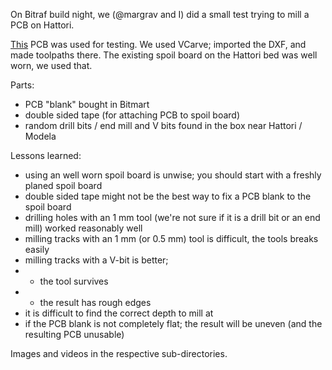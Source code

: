 On Bitraf build night, we (@margrav and I) did a small test trying to mill a PCB on Hattori.

[This](../Hrbl_for_shopbot/single-axis-test-CNC-ready.dxf) PCB was used for testing.
We used VCarve; imported the DXF, and made toolpaths there. The existing spoil board on the Hattori bed was well worn, we used that.

Parts:
* PCB "blank" bought in Bitmart
* double sided tape (for attaching PCB to spoil board)
* random drill bits / end mill and V bits found in the box near Hattori / Modela

Lessons learned:
- using an well worn spoil board is unwise; you should start with a freshly planed spoil board
- double sided tape might not be the best way to fix a PCB blank to the spoil board
- drilling holes with an 1 mm tool (we're not sure if it is a drill bit or an end mill) worked reasonably well
- milling tracks with an 1 mm (or 0.5 mm) tool is difficult, the tools breaks easily
- milling tracks with a V-bit is better;
- - the tool survives
- - the result has rough edges
- it is difficult to find the correct depth to mill at
- if the PCB blank is not completely flat; the result will be uneven (and the resulting PCB unusable)

Images and videos in the respective sub-directories.